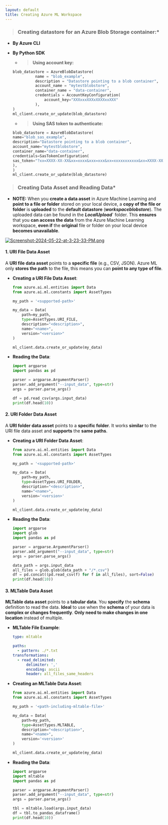 ```yaml
---
layout: default
title: Creating Azure ML Workspace
---
```


> ### **Creating datastore** for an Azure Blob Storage container:*
  
  - **By Azure CLI**
  - **By Python SDK**

    - > **Using account key:**
    ```python
    blob_datastore = AzureBlobDatastore(
              name = "blob_example",
              description = "Datastore pointing to a blob container",
              account_name = "mytestblobstore",
              container_name = "data-container",
              credentials = AccountKeyConfiguration(
                  account_key="XXXxxxXXXxXXXXxxXXX"
              ),
    )
    ml_client.create_or_update(blob_datastore)
    ```
    
    - > **Using SAS token to authenticate:**
    ```python
    blob_datastore = AzureBlobDatastore(
    name="blob_sas_example",
    description="Datastore pointing to a blob container",
    account_name="mytestblobstore",
    container_name="data-container",
    credentials=SasTokenConfiguration(
    sas_token="?xx=XXXX-XX-XX&xx=xxxx&xxx=xxx&xx=xxxxxxxxxxx&xx=XXXX-XX-XXXXX:XX:XXX&xx=XXXX-XX-XXXXX:XX:XXX&xxx=xxxxx&xxx=XXxXXXxxxxxXXXXXXXxXxxxXXXXXxxXXXXXxXXXXxXXXxXXxXX"
    ),
    )
    ml_client.create_or_update(blob_datastore)
    ```

> ### Creating Data Asset and Reading Data*

- **NOTE:** When you **create a data asset** in Azure Machine Learning and **point to a file or folder** stored on your local device, a **copy of the file or folder** is **uploaded** to the **default datastore** (**_workspaceblobstore_**). The uploaded data can be found in the _**LocalUpload**_` folder. This **ensures** that you **can access the data** from the Azure Machine Learning workspace, **even if** the **original** file or folder on your local device **becomes unavailable**.

[![Screenshot-2024-05-22-at-3-23-33-PM.png](https://i.postimg.cc/wvTwRdbf/Screenshot-2024-05-22-at-3-23-33-PM.png)](https://postimg.cc/94Kdss2Z)

#### 1. URI File Data Asset

A **URI file data asset** points to a **specific file** (e.g., CSV, JSON). Azure ML only **stores the path** to the file, this means you can **point to any type of file**.

- **Creating a URI File Data Asset**:
  ```python
  from azure.ai.ml.entities import Data
  from azure.ai.ml.constants import AssetTypes

  my_path = '<supported-path>'

  my_data = Data(
      path=my_path,
      type=AssetTypes.URI_FILE,
      description="<description>",
      name="<name>",
      version="<version>"
  )

  ml_client.data.create_or_update(my_data)
  ```

- **Reading the Data**:
  ```python
  import argparse
  import pandas as pd

  parser = argparse.ArgumentParser()
  parser.add_argument("--input_data", type=str)
  args = parser.parse_args()

  df = pd.read_csv(args.input_data)
  print(df.head(10))
  ```

#### 2. URI Folder Data Asset

A **URI folder data asset** points to a **specific folder**. It works **similar** to the URI file data asset and **supports** the **same paths**.

- **Creating a URI Folder Data Asset**:
  ```python
  from azure.ai.ml.entities import Data
  from azure.ai.ml.constants import AssetTypes

  my_path = '<supported-path>'

  my_data = Data(
      path=my_path,
      type=AssetTypes.URI_FOLDER,
      description="<description>",
      name="<name>",
      version='<version>'
  )

  ml_client.data.create_or_update(my_data)
  ```

- **Reading the Data**:
  ```python
  import argparse
  import glob
  import pandas as pd

  parser = argparse.ArgumentParser()
  parser.add_argument("--input_data", type=str)
  args = parser.parse_args()

  data_path = args.input_data
  all_files = glob.glob(data_path + "/*.csv")
  df = pd.concat((pd.read_csv(f) for f in all_files), sort=False)
  print(df.head(10))
  ```

#### 3. MLTable Data Asset

**MLTable data asset** points to a **tabular data**. You **specify** the **schema** definition to read the data. **Ideal** to use when the **schema** of your data is **complex or changes frequently**. **Only need to make changes in one location** instead of multiple. 

- **MLTable File Example**:
  ```yml
  type: mltable

  paths:
    - pattern: ./*.txt
  transformations:
    - read_delimited:
        delimiter: ','
        encoding: ascii
        header: all_files_same_headers
  ```

- **Creating an MLTable Data Asset**:
  ```python
  from azure.ai.ml.entities import Data
  from azure.ai.ml.constants import AssetTypes

  my_path = '<path-including-mltable-file>'

  my_data = Data(
      path=my_path,
      type=AssetTypes.MLTABLE,
      description="<description>",
      name="<name>",
      version='<version>'
  )

  ml_client.data.create_or_update(my_data)
  ```

- **Reading the Data**:
  ```python
  import argparse
  import mltable
  import pandas as pd

  parser = argparse.ArgumentParser()
  parser.add_argument("--input_data", type=str)
  args = parser.parse_args()

  tbl = mltable.load(args.input_data)
  df = tbl.to_pandas_dataframe()
  print(df.head(10))
  ```
